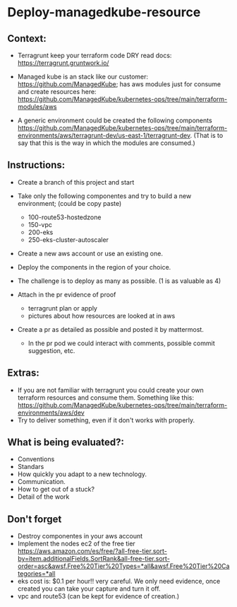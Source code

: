 # Deploy-managedkube-resource

## Context:
- Terragrunt keep your terraform code DRY read docs: https://terragrunt.gruntwork.io/
- Managed kube is an stack like our customer: https://github.com/ManagedKube; has aws modules just for consume and create resources here: https://github.com/ManagedKube/kubernetes-ops/tree/main/terraform-modules/aws

- A generic environment could be created the following components https://github.com/ManagedKube/kubernetes-ops/tree/main/terraform-environments/aws/terragrunt-dev/us-east-1/terragrunt-dev. (That is to say that this is the way in which the modules are consumed.)



## Instructions:

- Create a branch of this project and start 
- Take only the following componentes and try to build a new environment; (could be copy paste)
  - 100-route53-hostedzone
  - 150-vpc
  - 200-eks
  - 250-eks-cluster-autoscaler

- Create a new aws account or use an existing one.
- Deploy the components in the region of your choice. 
- The challenge is to deploy as many as possible. (1 is as valuable as 4)
- Attach in the pr evidence of proof 
  - terragrunt plan or apply
  - pictures about how resources are looked at in aws
- Create a pr as detailed as possible and posted it by mattermost.
  - In the pr pod we could interact with comments, possible commit suggestion, etc.

## Extras:
- If you are not familiar with terragrunt you could create your own terraform resources and consume them. Something like this: https://github.com/ManagedKube/kubernetes-ops/tree/main/terraform-environments/aws/dev
- Try to deliver something, even if it don't works with properly.

## What is being evaluated?:
- Conventions
- Standars
- How quickly you adapt to a new technology.
- Communication.
- How to get out of a stuck?
- Detail of the work

## Don't forget
- Destroy componentes in your aws account
- Implement the nodes ec2 of the free tier  https://aws.amazon.com/es/free/?all-free-tier.sort-by=item.additionalFields.SortRank&all-free-tier.sort-order=asc&awsf.Free%20Tier%20Types=*all&awsf.Free%20Tier%20Categories=*all
- eks cost is: $0.1 per hour!! very careful. We only need evidence, once created you can take your capture and turn it off.
- vpc and route53 (can be kept for evidence of creation.)
